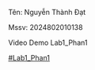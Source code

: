 Tên: Nguyễn Thành Đạt 

Mssv: 2024802010138

Video Demo Lab1_Phan1

[#Lab1_Phan1](https://github.com/Thahhdatt/Lab1_Phan1/assets/140128761/dbc34157-2c33-434b-a155-3f10b98dcc7d)
